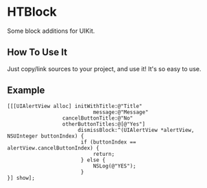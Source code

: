 HTBlock
=======

Some block additions for UIKit.  

How To Use It
-------------

Just copy/link sources to your project, and use it! It's so easy to use.  

Example
-------

    [[[UIAlertView alloc] initWithTitle:@"Title"
                                message:@"Message"
                      cancelButtonTitle:@"No"
                      otherButtonTitles:@[@"Yes"]
                           dismissBlock:^(UIAlertView *alertView, NSUInteger buttonIndex) {
                            if (buttonIndex == alertView.cancelButtonIndex) {
                                return;
                            } else {
                                NSLog(@"YES");
                            }
    }] show];
